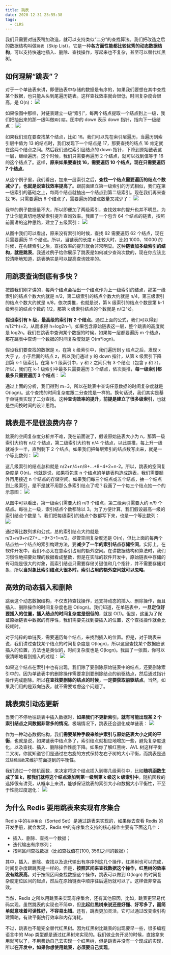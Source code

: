 ```yaml
---
title: 跳表
date: 2020-12-31 23:55:38
tags:
  - CLRS
---
```

我们只需要对链表稍加改造，就可以支持类似“二分”的查找算法。我们把改造之后的数据结构叫做`跳表`（Skip List）。它是一种**各方面性能都比较优秀的动态数据结构**，可以支持快速地插入、删除、查找操作，写起来也不复杂，甚至可以替代红黑树。

## 如何理解“跳表”？
对于一个单链表来讲，即便链表中存储的数据是有序的，如果我们要想在其中查找某个数据，也只能从头到尾遍历链表。这样查找效率就会很低，时间复杂度会很高，是 O(n)：
![](https://raw.githubusercontent.com/snlndod/mPOST/master/CLRS/geek/72.png)

如果像图中那样，对链表建立一级“索引”，每两个结点提取一个结点到上一级，我们把抽出来的那一级叫做`索引层`。图中的 down 表示 down 指针，指向下一级结点：
![](https://raw.githubusercontent.com/snlndod/mPOST/master/CLRS/geek/73.png)

如果我们现在要查找某个结点，比如 16。我们可以先在索引层遍历，当遍历到索引层中值为 13 的结点时，我们发现下一个结点是 17，那要查找的结点 16 肯定就在这两个结点之间。然后我们通过索引层结点的 down 指针，下降到原始链表这一层，继续遍历。这个时候，我们只需要再遍历 2 个结点，就可以找到值等于 16 的这个结点了。这样，**原来如果要查找 16，需要遍历 10 个结点，现在只需要遍历 7 个结点**。
<!--more-->

从这个例子里，我们看出，加来一层索引之后，**查找一个结点需要遍历的结点个数减少了，也就是说查找效率提高了**。跟前面建立第一级索引的方式相似，我们在第一级索引的基础之上，每两个结点就抽出一个结点到第二级索引。现在我们再来查找 16，只需要遍历 6 个结点了，需要遍历的结点数量又减少了：
![](https://raw.githubusercontent.com/snlndod/mPOST/master/CLRS/geek/74.png)

我举的例子数据量不大，所以即便加了两级索引，查找效率的提升也并不明显。为了让你能真切地感受索引提升查询效率。我画了一个包含 64 个结点的链表，按照前面讲的这种思路，建立了五级索引：
![](https://raw.githubusercontent.com/snlndod/mPOST/master/CLRS/geek/75.png)

从图中我们可以看出，原来没有索引的时候，查找 62 需要遍历 62 个结点，现在只需要遍历 11 个结点。所以，当链表的长度 n 比较大时，比如 1000、10000 的时候，在构建索引之后，查找效率的提升就会非常明显。这种**链表加多级索引的结构，就是跳表**。我通过例子给你展示了跳表是如何减少查询次数的，现在你应该比较清晰地知道，跳表确实是可以提高查询效率的。

## 用跳表查询到底有多快？
按照我们刚才讲的，每两个结点会抽出一个结点作为上一级索引的结点，那第一级索引的结点个数大约就是 n/2，第二级索引的结点个数大约就是 n/4，第三级索引的结点个数大约就是 n/8，依次类推，也就是说，第 k 级索引的结点个数是第 k-1 级索引的结点个数的 1/2，那第 k 级索引结点的个数就是 n/(2^k)。

**假设索引有 h 级，最高级的索引有 2 个结点**。通过上面的公式，我们可以得到 n/(2^h)=2，从而求得 h=log2n-1。如果包含原始链表这一层，整个跳表的高度就是 log2n。我们在跳表中查询某个数据的时候，如果每一层都要遍历 m 个结点，那在跳表中查询一个数据的时间复杂度就是 O(m\*logn)。

假设我们要查找的数据是 x，在第 k 级索引中，我们遍历到 y 结点之后，发现 x 大于 y，小于后面的结点 z，所以我们通过 y 的 down 指针，从第 k 级索引下降到第 k-1 级索引。在第 k-1 级索引中，y 和 z 之间只有 3 个结点（包含 y 和 z），所以，我们在 k-1 级索引中最多只需要遍历 3 个结点，依次类推，**每一级索引都最多只需要遍历 3 个结点**：
![](https://raw.githubusercontent.com/snlndod/mPOST/master/CLRS/geek/76.png)

通过上面的分析，我们得到 m=3，所以在跳表中查询任意数据的时间复杂度就是 O(logn)。这个查找的时间复杂度跟二分查找是一样的。换句话说，我们其实是基于单链表实现了二分查找。这种**查询效率的提升，前提是建立了很多级索引**，也就是空间换时间的设计思路。

## 跳表是不是很浪费内存？
跳表的空间复杂度分析并不难，我在前面说了，假设原始链表大小为 n，那第一级索引大约有 n/2 个结点，第二级索引大约有 n/4 个结点，以此类推，每上升一级就减少一半，直到剩下 2 个结点。如果我们把每层索引的结点数写出来，就是一个等比数列：
![](https://raw.githubusercontent.com/snlndod/mPOST/master/CLRS/geek/77.png)

这几级索引的结点总和就是 n/2+n/4+n/8+...+8+4+2=n-2。所以，跳表的空间复杂度是 O(n)。也就是说，如果将包含 n 个结点的单链表构造成跳表，我们需要额外再用接近 n 个结点的存储空间。如果我们每三个结点或五个结点，抽一个结点到上级索引，是不是就不用那么多索引结点了呢？我画了一个每三个结点抽一个的示意图：
![](https://raw.githubusercontent.com/snlndod/mPOST/master/CLRS/geek/78.png)

从图中可以看出，第一级索引需要大约 n/3 个结点，第二级索引需要大约 n/9 个结点。每往上一级，索引结点个数都除以 3。为了方便计算，我们假设最高一级的索引结点个数是 1。我们把每级索引的结点个数都写下来，也是一个等比数列：
![](https://raw.githubusercontent.com/snlndod/mPOST/master/CLRS/geek/79.png)

通过等比数列求和公式，总的索引结点大约就是 n/3+n/9+n/27+...+9+3+1=n/2。尽管空间复杂度还是 O(n)，但比上面的每两个结点抽一个结点的索引构建方法，要**减少了一半的索引结点存储空间**。实际上，在软件开发中，我们不必太在意索引占用的额外空间。在讲数据结构和算法时，我们习惯性地把要处理的数据看成整数，但是在实际的软件开发中，原始链表中存储的有可能是很大的对象，而索引结点只需要存储关键值和几个指针，并不需要存储对象，所以**当对象比索引结点大很多时，索引占用的额外空间就可以忽略**。

## 高效的动态插入和删除
跳表这个动态数据结构，不仅支持查找操作，还支持动态的插入、删除操作，而且插入、删除操作的时间复杂度也是 O(logn)。我们知道，在单链表中，**一旦定位好要插入的位置，插入结点的时间复杂度是很低的**，就是 O(1)。但是，这里为了保证原始链表中数据的有序性，我们需要先找到要插入的位置，这个查找操作就会比较耗时。

对于纯粹的单链表，需要遍历每个结点，来找到插入的位置。但是，对于跳表来说，我们讲过查找某个结点的时间复杂度是 O(logn)，所以这里查找某个数据应该插入的位置，方法也是类似的，时间复杂度也是 O(logn)。我画了一张图，你可以很清晰地看到插入的过程：
![](https://raw.githubusercontent.com/snlndod/mPOST/master/CLRS/geek/80.png)

如果这个结点在索引中也有出现，我们除了要删除原始链表中的结点，还要删除索引中的。因为单链表中的删除操作需要拿到要删除结点的前驱结点，然后通过指针操作完成删除。所以**在查找要删除的结点的时候，一定要获取前驱结点**。当然，如果我们用的是双向链表，就不需要考虑这个问题了。

## 跳表索引动态更新
当我们不停地往跳表中插入数据时，**如果我们不更新索引，就有可能出现某 2 个索引结点之间数据非常多的情况**。极端情况下，跳表还会退化成单链表：
![](https://raw.githubusercontent.com/snlndod/mPOST/master/CLRS/geek/81.png)

作为一种动态数据结构，我们**需要某种手段来维护索引与原始链表大小之间的平衡**，也就是说，如果链表中结点多了，索引结点就相应地增加一些，避免复杂度退化，以及查找、插入、删除操作性能下降。如果你了解红黑树、AVL 树这样平衡二叉树，你就知道它们是通过左右旋的方式保持左右子树的大小平衡，而跳表是通过`随机函数`来维护前面提到的平衡性。

我们通过一个随机函数，来决定将这个结点插入到哪几级索引中，比如**随机函数生成了值 k，那我们就将这个结点添加到第一级到第 k 级这 k 级索引中**。随机函数的选择很有讲究，从概率上来讲，能够保证跳表的索引大小和数据大小平衡性，不至于性能过度退化：
![](https://raw.githubusercontent.com/snlndod/mPOST/master/CLRS/geek/82.png)

## 为什么 Redis 要用跳表来实现有序集合
Redis 中的`有序集合`（Sorted Set）是通过跳表来实现的，如果你去查看 Redis 的开发手册，就会发现，Redis 中的有序集合支持的核心操作主要有下面这几个：
- 插入、删除、查找一个数据；
- 迭代输出有序序列；
- 按照区间查找数据（比如查找值在[100, 356]之间的数据）；

其中，插入、删除、查找以及迭代输出有序序列这几个操作，红黑树也可以完成，时间复杂度跟跳表是一样的。但是，**按照区间来查找数据这个操作，红黑树的效率没有跳表高**。对于按照区间查找数据这个操作，跳表可以做到 O(logn) 的时间复杂度定位区间的起点，然后在原始链表中顺序往后遍历就可以了。这样做非常高效。

当然，Redis 之所以用跳表来实现有序集合，还有其他原因，比如，跳表更容易代码实现。虽然跳表的实现也不简单，但**比起红黑树来说还是好懂、好写多了，而简单就意味着可读性好，不容易出错**。还有，跳表更加灵活，它可以通过改变索引构建策略，有效平衡执行效率和内存消耗。

不过，跳表也不能完全替代红黑树。因为红黑树比跳表的出现要早一些，很多编程语言中的 Map 类型都是通过红黑树来实现的。我们做业务开发的时候，直接拿来用就可以了，不用费劲自己去实现一个红黑树，但是跳表并没有一个现成的实现，所以**在开发中，如果你想使用跳表，必须要自己实现**。
